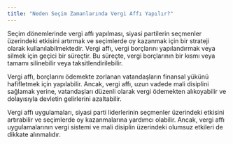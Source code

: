 ```yaml
---
title: "Neden Seçim Zamanlarında Vergi Affı Yapılır?"
---
```


Seçim dönemlerinde vergi affı yapılması, siyasi partilerin seçmenler üzerindeki etkisini artırmak ve seçimlerde oy kazanmak için bir strateji olarak kullanılabilmektedir. Vergi affı, vergi borçlarını yapılandırmak veya silmek için geçici bir süreçtir. Bu süreçte, vergi borçlarının bir kısmı veya tamamı silinebilir veya taksitlendirilebilir.

Vergi affı, borçlarını ödemekte zorlanan vatandaşların finansal yükünü hafifletmek için yapılabilir. Ancak, vergi affı, uzun vadede mali disiplini sağlamak yerine, vatandaşları düzenli olarak vergi ödemekten alıkoyabilir ve dolayısıyla devletin gelirlerini azaltabilir.

Vergi affı uygulamaları, siyasi parti liderlerinin seçmenler üzerindeki etkisini artırabilir ve seçimlerde oy kazanmalarına yardımcı olabilir. Ancak, vergi affı uygulamalarının vergi sistemi ve mali disiplin üzerindeki olumsuz etkileri de dikkate alınmalıdır.
